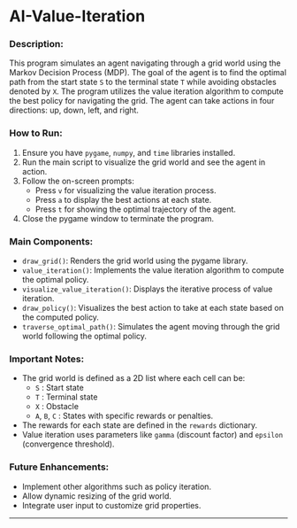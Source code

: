 # AI-Value-Iteration

### Description:
This program simulates an agent navigating through a grid world using the Markov Decision Process (MDP). The goal of the agent is to find the optimal path from the start state `S` to the terminal state `T` while avoiding obstacles denoted by `X`. The program utilizes the value iteration algorithm to compute the best policy for navigating the grid. The agent can take actions in four directions: up, down, left, and right.

### How to Run:
1. Ensure you have `pygame`, `numpy`, and `time` libraries installed.
2. Run the main script to visualize the grid world and see the agent in action.
3. Follow the on-screen prompts:
   - Press `v` for visualizing the value iteration process.
   - Press `a` to display the best actions at each state.
   - Press `t` for showing the optimal trajectory of the agent.
4. Close the pygame window to terminate the program.

### Main Components:

- `draw_grid()`: Renders the grid world using the pygame library.
- `value_iteration()`: Implements the value iteration algorithm to compute the optimal policy.
- `visualize_value_iteration()`: Displays the iterative process of value iteration.
- `draw_policy()`: Visualizes the best action to take at each state based on the computed policy.
- `traverse_optimal_path()`: Simulates the agent moving through the grid world following the optimal policy.

### Important Notes:
- The grid world is defined as a 2D list where each cell can be:
  - `S` : Start state
  - `T` : Terminal state
  - `X` : Obstacle
  - `A`, `B`, `C` : States with specific rewards or penalties.
- The rewards for each state are defined in the `rewards` dictionary.
- Value iteration uses parameters like `gamma` (discount factor) and `epsilon` (convergence threshold).

### Future Enhancements:
- Implement other algorithms such as policy iteration.
- Allow dynamic resizing of the grid world.
- Integrate user input to customize grid properties.

---
